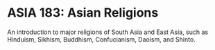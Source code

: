# ASIA 183: Asian Religions

An introduction to major religions of South Asia and East Asia, such as Hinduism, Sikhism, Buddhism, Confucianism, Daoism, and Shinto.